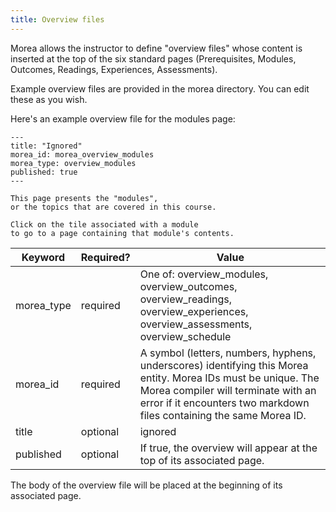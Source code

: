 ```yaml
---
title: Overview files
---
```


Morea allows the instructor to define "overview files" whose content is inserted at the top of the six standard pages (Prerequisites, Modules, Outcomes, Readings, Experiences, Assessments).

Example overview files are provided in the morea directory. You can edit these as you wish.

Here's an example overview file for the modules page:

```
---
title: "Ignored"
morea_id: morea_overview_modules
morea_type: overview_modules
published: true
---

This page presents the "modules",
or the topics that are covered in this course.

Click on the tile associated with a module
to go to a page containing that module's contents.
```

| Keyword | Required? | Value |
| ------- | --------  | ----- |
| morea_type | required| One of: overview_modules, overview_outcomes, overview_readings, overview_experiences, overview_assessments, overview_schedule |
| morea_id | required | A symbol (letters, numbers, hyphens, underscores) identifying this Morea entity. Morea IDs must be unique.  The Morea compiler will terminate with an error if it encounters two markdown files containing the same Morea ID. |
| title | optional | ignored |
| published | optional | If true, the overview will appear at the top of its associated page. |

The body of the overview file will be placed at the beginning of its associated page.
